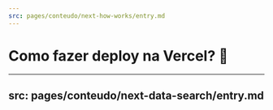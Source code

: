```yaml
---
src: pages/conteudo/next-how-works/entry.md
---
```


# Como fazer deploy na Vercel? 👀

---
src: pages/conteudo/next-data-search/entry.md
---